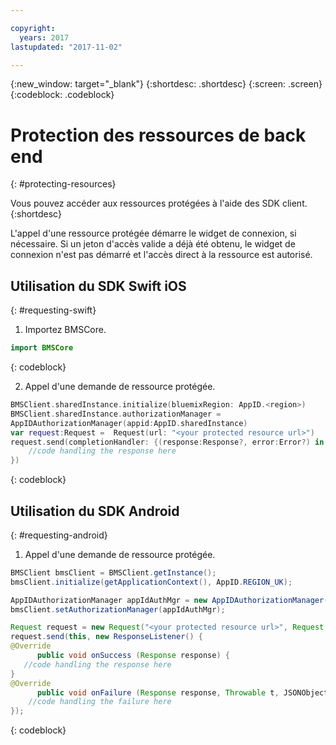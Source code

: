 ```yaml
---

copyright:
  years: 2017
lastupdated: "2017-11-02"

---
```


{:new_window: target="_blank"}
{:shortdesc: .shortdesc}
{:screen: .screen}
{:codeblock: .codeblock}

# Protection des ressources de back end
{: #protecting-resources}

Vous pouvez accéder aux ressources protégées à l'aide des SDK client.
{:shortdesc}

L'appel d'une ressource protégée démarre le widget de connexion, si nécessaire. Si un jeton d'accès valide a déjà été obtenu, le widget de connexion n'est pas
démarré et
l'accès direct à la ressource est autorisé.


## Utilisation du SDK Swift iOS
{: #requesting-swift}

1. Importez BMSCore.

  ```swift
  import BMSCore
  ```
  {: codeblock}

2. Appel d'une demande de ressource protégée.

  ```swift
  BMSClient.sharedInstance.initialize(bluemixRegion: AppID.<region>)
  BMSClient.sharedInstance.authorizationManager =
AppIDAuthorizationManager(appid:AppID.sharedInstance)
  var request:Request =  Request(url: "<your protected resource url>")
  request.send(completionHandler: {(response:Response?, error:Error?) in
      //code handling the response here
  })
  ```
  {: codeblock}


## Utilisation du SDK Android
{: #requesting-android}

1. Appel d'une demande de ressource protégée.

  ```java
  BMSClient bmsClient = BMSClient.getInstance();
  bmsClient.initialize(getApplicationContext(), AppID.REGION_UK);

  AppIDAuthorizationManager appIdAuthMgr = new AppIDAuthorizationManager(AppID.getInstance())
  bmsClient.setAuthorizationManager(appIdAuthMgr);

  Request request = new Request("<your protected resource url>", Request.GET);
  request.send(this, new ResponseListener() {
  @Override
		public void onSuccess (Response response) {
     //code handling the response here
  }
  @Override
		public void onFailure (Response response, Throwable t, JSONObject extendedInfo) {
      //code handling the failure here
  });
  ```
  {: codeblock}
